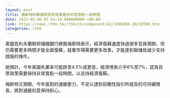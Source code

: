 ```yaml
---
layout: post
title: 梅斯特料聯儲局貨幣政策維持非常寬鬆一段時間
date: 2021-05-06 07:54:14.000000000 +08:00
link: https://news.rthk.hk/rthk/ch/component/k2/1589456-20210506.htm
categories: rthk
---
```


美國克利夫蘭聯邦儲備銀行總裁梅斯特表示，經濟復蘇速度快過很多官員預期，但仍需要更多時間才能全面復蘇，就業市場需要更多改善，才能達到聯儲局減少支持措施的條件。

她預計，今年美國失業率可能跌至4.5%或更低，經濟增長介乎6%至7%，認為貨幣政策需要保持非常寬鬆一段時間，以支持經濟復蘇。

梅斯特又預期，今年面對的通脹壓力，不足以達到前瞻性指引所提及的可持續增長，將對通脹刻意保持耐心。
